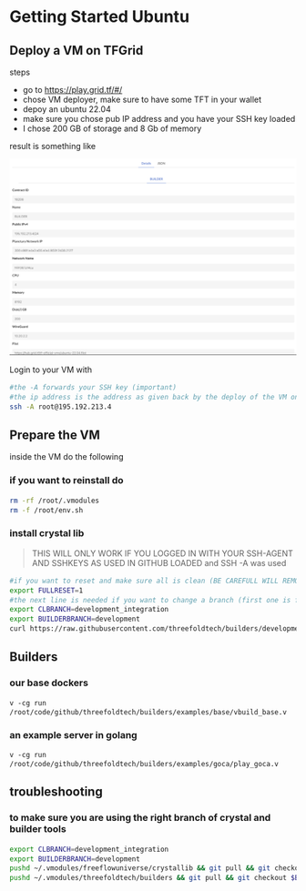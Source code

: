 # Getting Started Ubuntu

## Deploy a VM on TFGrid

steps

- go to https://play.grid.tf/#/
- chose VM deployer, make sure to have some TFT in your wallet
- depoy an ubuntu 22.04
- make sure you chose pub IP address and you have your SSH key loaded
- I chose 200 GB of storage and 8 Gb of memory

result is something like

![](img/play_ubuntu_done.png)  

Login to your VM with

```bash
#the -A forwards your SSH key (important)
#the ip address is the address as given back by the deploy of the VM on threefold play
ssh -A root@195.192.213.4
```

## Prepare the VM

inside the VM do the following

### if you want to reinstall do

```bash
rm -rf /root/.vmodules
rm -f /root/env.sh
```

### install crystal lib

> THIS WILL ONLY WORK IF YOU LOGGED IN WITH YOUR SSH-AGENT AND SSHKEYS AS USED IN GITHUB LOADED and SSH -A was used

```bash
#if you want to reset and make sure all is clean (BE CAREFULL WILL REMOVE CODE DIRS)
export FULLRESET=1
#the next line is needed if you want to change a branch (first one is for crylstallib, 2nd builders)
export CLBRANCH=development_integration
export BUILDERBRANCH=development
curl https://raw.githubusercontent.com/threefoldtech/builders/development/scripts/install.sh > /tmp/install.sh && bash /tmp/install.sh
```


## Builders

### our base dockers

```
v -cg run  /root/code/github/threefoldtech/builders/examples/base/vbuild_base.v
```


### an example server in golang

```
v -cg run /root/code/github/threefoldtech/builders/examples/goca/play_goca.v
```


## troubleshooting

### to make sure you are using the right branch of crystal and builder tools

```bash
export CLBRANCH=development_integration
export BUILDERBRANCH=development
pushd ~/.vmodules/freeflowuniverse/crystallib && git pull && git checkout $CLBRANCH && popd
pushd ~/.vmodules/threefoldtech/builders && git pull && git checkout $BUILDERBRANCH && popd
```


